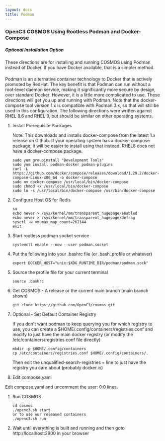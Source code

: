```yaml
---
layout: docs
title: Podman
---
```


### OpenC3 COSMOS Using Rootless Podman and Docker-Compose

<div class="note info">
  <h5>Optional Installation Option</h5>
  <p style="margin-bottom:20px;">These directions are for installing and running COSMOS using Podman instead of Docker. If you have Docker available, that is a simpler method.</p>
</div>

Podman is an alternative container technology to Docker that is actively promoted by RedHat. The key benefit is that Podman can run without a root-level daemon service, making it significantly more secure by design, over standard Docker. However, it is a little more complicated to use. These directions will get you up and running with Podman. Note that the docker-compose tool version 1.x is compatible with Podman 3.x, so that will still be used in this configuration. The following directions were written against RHEL 8.6 and RHEL 9, but should be similar on other operating systems.

1. Install Prerequisite Packages

   Note: This downloads and installs docker-compose from the latest 1.x release on Github. If your operating system has a docker-compose package, it will be easier to install using that instead. RHEL8 does not have a docker-compose package.

   ```
   sudo yum groupinstall "Development Tools"
   sudo yum install podman-docker podman-plugins
   curl -L https://github.com/docker/compose/releases/download/1.29.2/docker-compose-Linux-x86_64 -o docker-compose
   sudo mv docker-compose /usr/local/bin/docker-compose
   sudo chmod +x /usr/local/bin/docker-compose
   sudo ln -s /usr/local/bin/docker-compose /usr/bin/docker-compose
   ```

1. Configure Host OS for Redis

   ```
   su
   echo never > /sys/kernel/mm/transparent_hugepage/enabled
   echo never > /sys/kernel/mm/transparent_hugepage/defrag
   sysctl -w vm.max_map_count=262144
   exit
   ```

1. Start rootless podman socket service

   ```
   systemctl enable --now --user podman.socket
   ```

1. Put the following into your .bashrc file (or .bash_profile or whatever)

   ```
   export DOCKER_HOST="unix:$XDG_RUNTIME_DIR/podman/podman.sock"
   ```

1. Source the profile file for your current terminal

   ```
   source .bashrc
   ```

1. Get COSMOS - A release or the current main branch (main branch shown)

   ```
   git clone https://github.com/OpenC3/cosmos.git
   ```

1. Optional - Set Default Container Registry

   If you don't want podman to keep querying you for which registry to use, you can create a $HOME/.config/containers/registries.conf and modify to just have the main docker registry (or modify the /etc/containers/registries.conf file directly)

   ```
   mkdir -p $HOME/.config/containers
   cp /etc/containers/registries.conf $HOME/.config/containers/.
   ```

   Then edit the unqualified-search-registries = line to just have the registry you care about (probably docker.io)

1. Edit compose.yaml

  Edit compose.yaml and uncomment the user: 0:0 lines.

1. Run COSMOS

   ```
   cd cosmos
   ./openc3.sh start
   or to use our released containers
   ./openc3.sh run
   ```

1. Wait until everything is built and running and then goto http://localhost:2900 in your browser

